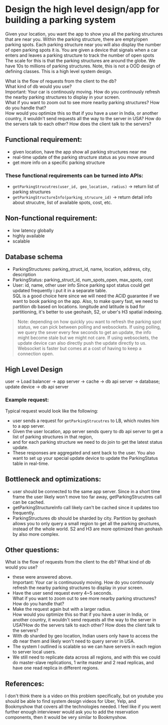 # Design the high level design/app for building a parking system

Given your location, you want the app to show you all the parking structures that are near you.
Within the parking structure, there are empty/open parking spots. Each parking structure near you will also display the number of open parking spots it is.
You are given a device that signals when a car enters and leaves a parking structure to track the number of open spots
The scale for this is that the parking structures are around the globe. We have 10s to millions of parking structures.
Note, this is not a OOD design of defining classes. This is a high level system design.

What is the flow of requests from the client to the db?  
What kind of db would you use?  
Important: Your car is continously moving. How do you continously refresh the nearby parking structures to display in your screen.  
What if you want to zoom out to see more nearby parking structures? How do you handle that?  
How would you optimize this so that if you have a user in India, or another country, it wouldn't send requests all the way to the server in USA? How do the servers talk to each other? How does the client talk to the servers?

## Functional requirement:
- given location, have the app show all parking structures near me
- real-time update of the parking structure status as you move around
- get more info on a specific parking structure
### These functional requirements can be turned into APIs:
- `getParkingStrucutres(user_id, geo_location, radius)` -> return list of parking structures
- `getParkingStructureInfo(parking_strucure_id)` -> return detail info about strucutre, list of available spots, cost, etc.
## Non-functional requirement:
- low latency globally
- highly available
- scalable
## Database schema
- ParkingStructures: parking_struct_id, name, location, address, city, description
- ParkingStatus: parking_struct_id, num_spots_open, max_spots, cost
- User: id, name, other user info
Since parking spot status could get updated frequently i put it in a separate table.   
SQL is a good choice here since we will need the ACID guarantee if we want to book parking on the app. Also, to make query fast, we need to partition db based on locations. longitude and latitude is bad for partitioning, it's better to use geohash, S2, or uber's H3 spatial indexing.
> Note: depending on how quickly you want to refresh the parking spot status, we can pick between polling and websockets. If using polling, we query the sever every few seconds to get an update, the info might become stale but we might not care. If using websockets, the update device can also directly push the update directly to us. Websocket is faster but comes at a cost of having to keep a connection open.

## High Level Design
user -> Load balancer -> app server -> cache -> db api server -> database; update device -> db api server

### Example request:
Typical request would look like the following:   
- user sends a request for `getParkingStrucutres` to LB, which routes him to a app server. 
- Given the user location, app server sends query to db api server to get a list of parking structures in that region, 
- and for each parking structure we need to do join to get the latest status update. 
- These responses are aggregated and sent back to the user.
You also want to set up your special update device to update the ParkingStatus table in real-time.

## Bottleneck and optimizations:
- user should be connected to the same app server. Since in a short time frame the user likely won't move too far away, getParkingStrucutres call can be cached. 
- getParkingStructureInfo call likely can't be cached since it updates too frequently.
- ParkingStructures db should be sharded by city. Partition by geohash allows you to only query a small region to get all the parking structures, instead of the whole world. S2 and H3 are more optimized than geohash by also more complex.

## Other questions:
What is the flow of requests from the client to the db? What kind of db would you use?  
- these were answered above.  
Important: Your car is continuously moving. How do you continously refresh the nearby parking structures to display in your screen.  
- Have the user send request every 4~5 seconds.  
What if you want to zoom out to see more nearby parking structures? How do you handle that?  
- Make the request again but with a larger radius.  
How would you optimize this so that if you have a user in India, or another country, it wouldn't send requests all the way to the server in USA?How do the servers talk to each other? How does the client talk to the servers?
- With db sharded by geo location, Indian users only have to access the db near them and likely won't need to query server in USA. 
- The system I outlined is scalable so we can have servers in each region to server local users. 
- We still need to replicate data across all regions, and with this we could do master-slave replications, 1 write master and 2 read replicas, and have one read replica in different regions.

## References:
I don't think there is a video on this problem specifically, but on youtube you should be able to find system design videos for Uber, Yelp, and Bookmyshow that covers all the technologies needed. I feel like if you went further enough interviewer would ask you to add the reservation components, then it would be very similar to Bookmyshow.
